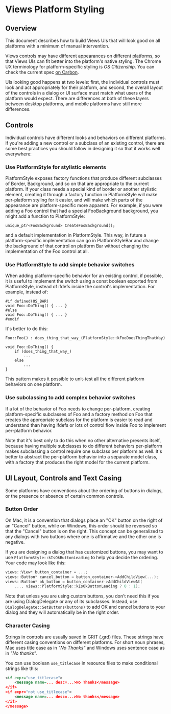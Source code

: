 # Views Platform Styling

## Overview

This document describes how to build Views UIs that will look good on all platforms
with a minimum of manual intervention.

Views controls may have different appearances on different platforms, so that
Views UIs can fit better into the platform's native styling. The Chrome UX
terminology for platform-specific styling is *OS Citizenship*. You can check
the current spec
[on Carbon](https://carbon.googleplex.com/chrome-ux/pages/os-citizenship/desktop).

UIs looking good happens at two levels: first, the individual controls must look
and act appropriately for their platform, and second, the overall layout of the
controls in a dialog or UI surface must match what users of the platform would
expect. There are differences at both of these layers between desktop platforms,
and mobile platforms have still more differences.

## Controls

Individual controls have different looks and behaviors on different platforms.
If you're adding a new control or a subclass of an existing control, there are
some best practices you should follow in designing it so that it works well
everywhere:

### Use PlatformStyle for stylistic elements

PlatformStyle exposes factory functions that produce different subclasses of
Border, Background, and so on that are appropriate to the current platform. If
your class needs a special kind of border or another stylistic element, creating
it through a factory function in PlatformStyle will make per-platform styling
for it easier, and will make which parts of the appearance are platform-specific
more apparent. For example, if you were adding a Foo control that had a special
FooBackground background, you might add a function to PlatformStyle:

    unique_ptr<FooBackground> CreateFooBackground();

and a default implementation in PlatformStyle. This way, in future a
platform-specific implementation can go in PlatformStyleBar and change the
background of that control on platform Bar without changing the implementation
of the Foo control at all.

### Use PlatformStyle to add simple behavior switches

When adding platform-specific behavior for an existing control, if possible, it
is useful to implement the switch using a const boolean exported from
PlatformStyle, instead of ifdefs inside the control's implementation. For
example, instead of:

    #if defined(OS_BAR)
    void Foo::DoThing() { ... }
    #else
    void Foo::DoThing() { ... }
    #endif

It's better to do this:

    Foo::Foo() : does_thing_that_way_(PlatformStyle::kFooDoesThingThatWay)

    void Foo::DoThing() {
        if (does_thing_that_way_)
            ...
        else
            ...
    }

This pattern makes it possible to unit-test all the different platform behaviors
on one platform.

### Use subclassing to add complex behavior switches

If a lot of the behavior of Foo needs to change per-platform, creating
platform-specific subclasses of Foo and a factory method on Foo that creates the
appropriate subclass for the platform is easier to read and understand than
having ifdefs or lots of control flow inside Foo to implement per-platform
behavior.

Note that it's best only to do this when no other alternative presents itself,
because having multiple subclasses to do different behaviors per-platform makes
subclassing a control require one subclass per platform as well. It's better to
abstract the per-platform behavior into a separate model class, with a factory
that produces the right model for the current platform.

## UI Layout, Controls and Text Casing

Some platforms have conventions about the ordering of buttons in dialogs, or the
presence or absence of certain common controls.

### Button Order
On Mac, it is a convention that dialogs place an "OK" button on the right of an 
"Cancel" button, while on Windows, this order should be reversed so that the
"Cancel" button is on the right. This concept can be generalized to any dialogs
with two buttons where one is affirmative and the other one is negative.

If you are designing a dialog that has customized buttons, you may want to use
`PlatformStyle::kIsOkButtonLeading` to help you decide the ordering.
Your code may look like this:

```C++
views::View* button_container = ...;
views::Button* cancel_button = button_container->AddChildView(...);
views::Button* ok_button = button_container->AddChildViewAt(
    ..., views::PlatformStyle::kIsOkButtonLeading ? 0 : 1);
```

Note that unless you are using custom buttons, you don't need this if you are
using DialogDelegate or any of its subclasses. Instead, use `DialogDelegate::SetButtons(buttons)`
to add OK and cancel buttons to your dialog and they will automatically be in the
right order.

### Character Casing
Strings in controls are usually saved in GRIT (.grd) files. These strings have different
casing conventions on different platforms. For short noun phrases, Mac uses title case as
in _"No Thanks"_ and Windows uses sentence case as in _"No thanks"_.

You can use boolean `use_titlecase` in resource files to make conditional strings like this:

```xml
<if expr="use_titlecase">
    <message name=... desc=...>No Thanks</message>
</if>
<if expr="not use_titlecase">
    <message name=... desc=...>No thanks</message>
</if>
</message>
```